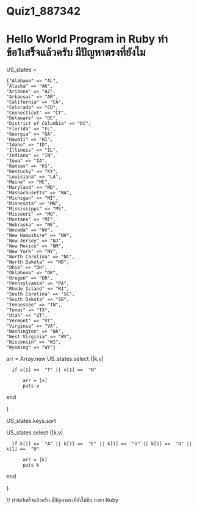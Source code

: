 # Quiz1_887342

# Hello World Program in Ruby ทำข้อ1เสร็จแล้วครับ มีปัญหาตรงที่ยังไม
US_states = 

	{"Alabama" => "AL",
	"Alaska" => "AK",
	"Arizona" => "AZ",
	"Arkansas" => "AR",
	"California" => "CA",
	"Colorado" => "CO",
	"Connecticut" => "CT",
	"Delaware" => "DE",
	"District of Columbia" => "DC",
	"Florida" => "FL",
	"Georgia" => "GA",
	"Hawaii" => "HI",
	"Idaho" => "ID",
	"Illinois" => "IL",
	"Indiana" => "IN",
	"Iowa" => "IA",
	"Kansas" => "KS",
	"Kentucky" => "KY",
	"Louisiana" => "LA",
	"Maine" => "ME",
	"Maryland" => "MD",
	"Massachusetts" => "MA",
	"Michigan" => "MI",
	"Minnesota" => "MN",
	"Mississippi" => "MS",
	"Missouri" => "MO",
	"Montana" => "MT",
	"Nebraska" => "NE",
	"Nevada" => "NV",
	"New Hampshire" => "NH",
	"New Jersey" => "NJ",
	"New Mexico" => "NM",
	"New York" => "NY",
	"North Carolina" => "NC",
	"North Dakota" => "ND",
	"Ohio" => "OH",
	"Oklahoma" => "OK",
	"Oregon" => "OR",
	"Pennsylvania" => "PA",
	"Rhode Island" => "RI",
	"South Carolina" => "SC",
	"South Dakota" => "SD",
	"Tennessee" => "TN",
	"Texas" => "TX",
	"Utah" => "UT",
	"Vermont" => "VT",
	"Virginia" => "VA",
	"Washington" => "WA",
	"West Virginia" => "WV",
	"Wisconsin" => "WI",
	"Wyoming" => "WY"}
 arr = Array.new
 US_states.select {|k,v|  
 
      if v[1] ==  "T" || v[1] ==  "N"
         
          arr = [v]
          puts v
         
  end
   
    
     
 }

 US_states.keys.sort
 
 US_states.select {|k,v|  
 
      if k[1] ==  "A" || k[1] ==  "E" || k[1] ==  "I" || k[1] ==  "O" || k[1] ==  "U"
         
          arr = [k]
          puts k
         
  end
   
    
     
 }

 // ทำข้อ1เสร็จแล้วครับ มีปัญหาตรงที่ยังไม่ชิน ภาษา Ruby
 
     
